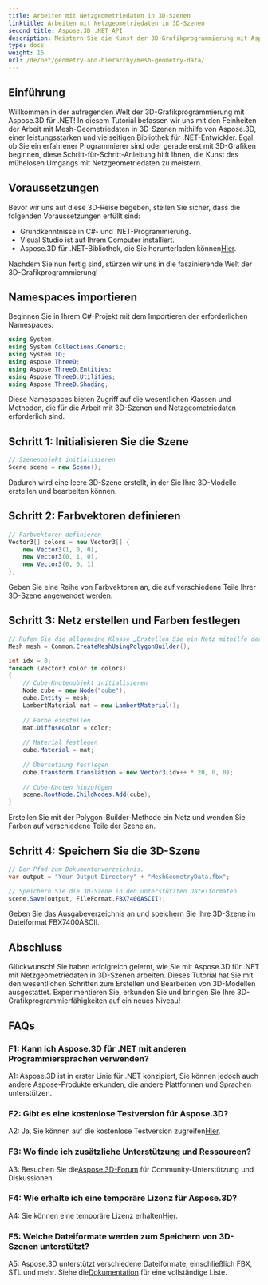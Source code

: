 ```yaml
---
title: Arbeiten mit Netzgeometriedaten in 3D-Szenen
linktitle: Arbeiten mit Netzgeometriedaten in 3D-Szenen
second_title: Aspose.3D .NET API
description: Meistern Sie die Kunst der 3D-Grafikprogrammierung mit Aspose.3D für .NET. Erstellen, bearbeiten und speichern Sie mühelos atemberaubende 3D-Szenen.
type: docs
weight: 15
url: /de/net/geometry-and-hierarchy/mesh-geometry-data/
---
```

## Einführung

Willkommen in der aufregenden Welt der 3D-Grafikprogrammierung mit Aspose.3D für .NET! In diesem Tutorial befassen wir uns mit den Feinheiten der Arbeit mit Mesh-Geometriedaten in 3D-Szenen mithilfe von Aspose.3D, einer leistungsstarken und vielseitigen Bibliothek für .NET-Entwickler. Egal, ob Sie ein erfahrener Programmierer sind oder gerade erst mit 3D-Grafiken beginnen, diese Schritt-für-Schritt-Anleitung hilft Ihnen, die Kunst des mühelosen Umgangs mit Netzgeometriedaten zu meistern.

## Voraussetzungen

Bevor wir uns auf diese 3D-Reise begeben, stellen Sie sicher, dass die folgenden Voraussetzungen erfüllt sind:

- Grundkenntnisse in C#- und .NET-Programmierung.
- Visual Studio ist auf Ihrem Computer installiert.
-  Aspose.3D für .NET-Bibliothek, die Sie herunterladen können[Hier](https://releases.aspose.com/3d/net/).

Nachdem Sie nun fertig sind, stürzen wir uns in die faszinierende Welt der 3D-Grafikprogrammierung!

## Namespaces importieren

Beginnen Sie in Ihrem C#-Projekt mit dem Importieren der erforderlichen Namespaces:

```csharp
using System;
using System.Collections.Generic;
using System.IO;
using Aspose.ThreeD;
using Aspose.ThreeD.Entities;
using Aspose.ThreeD.Utilities;
using Aspose.ThreeD.Shading;
```

Diese Namespaces bieten Zugriff auf die wesentlichen Klassen und Methoden, die für die Arbeit mit 3D-Szenen und Netzgeometriedaten erforderlich sind.

## Schritt 1: Initialisieren Sie die Szene

```csharp
// Szenenobjekt initialisieren
Scene scene = new Scene();
```

Dadurch wird eine leere 3D-Szene erstellt, in der Sie Ihre 3D-Modelle erstellen und bearbeiten können.

## Schritt 2: Farbvektoren definieren

```csharp
// Farbvektoren definieren
Vector3[] colors = new Vector3[] {
    new Vector3(1, 0, 0),
    new Vector3(0, 1, 0),
    new Vector3(0, 0, 1)
};
```

Geben Sie eine Reihe von Farbvektoren an, die auf verschiedene Teile Ihrer 3D-Szene angewendet werden.

## Schritt 3: Netz erstellen und Farben festlegen

```csharp
// Rufen Sie die allgemeine Klasse „Erstellen Sie ein Netz mithilfe der Polygon-Builder-Methode“ auf, um eine Netzinstanz festzulegen
Mesh mesh = Common.CreateMeshUsingPolygonBuilder();

int idx = 0;
foreach (Vector3 color in colors)
{
    // Cube-Knotenobjekt initialisieren
    Node cube = new Node("cube");
    cube.Entity = mesh;
    LambertMaterial mat = new LambertMaterial();
    
    // Farbe einstellen
    mat.DiffuseColor = color;
    
    // Material festlegen
    cube.Material = mat;
    
    // Übersetzung festlegen
    cube.Transform.Translation = new Vector3(idx++ * 20, 0, 0);
    
    // Cube-Knoten hinzufügen
    scene.RootNode.ChildNodes.Add(cube);
}
```

Erstellen Sie mit der Polygon-Builder-Methode ein Netz und wenden Sie Farben auf verschiedene Teile der Szene an.

## Schritt 4: Speichern Sie die 3D-Szene

```csharp
// Der Pfad zum Dokumentenverzeichnis.
var output = "Your Output Directory" + "MeshGeometryData.fbx";

// Speichern Sie die 3D-Szene in den unterstützten Dateiformaten
scene.Save(output, FileFormat.FBX7400ASCII);
```

Geben Sie das Ausgabeverzeichnis an und speichern Sie Ihre 3D-Szene im Dateiformat FBX7400ASCII.

## Abschluss

Glückwunsch! Sie haben erfolgreich gelernt, wie Sie mit Aspose.3D für .NET mit Netzgeometriedaten in 3D-Szenen arbeiten. Dieses Tutorial hat Sie mit den wesentlichen Schritten zum Erstellen und Bearbeiten von 3D-Modellen ausgestattet. Experimentieren Sie, erkunden Sie und bringen Sie Ihre 3D-Grafikprogrammierfähigkeiten auf ein neues Niveau!

## FAQs

### F1: Kann ich Aspose.3D für .NET mit anderen Programmiersprachen verwenden?

A1: Aspose.3D ist in erster Linie für .NET konzipiert, Sie können jedoch auch andere Aspose-Produkte erkunden, die andere Plattformen und Sprachen unterstützen.

### F2: Gibt es eine kostenlose Testversion für Aspose.3D?

 A2: Ja, Sie können auf die kostenlose Testversion zugreifen[Hier](https://releases.aspose.com/).

### F3: Wo finde ich zusätzliche Unterstützung und Ressourcen?

 A3: Besuchen Sie die[Aspose.3D-Forum](https://forum.aspose.com/c/3d/18) für Community-Unterstützung und Diskussionen.

### F4: Wie erhalte ich eine temporäre Lizenz für Aspose.3D?

 A4: Sie können eine temporäre Lizenz erhalten[Hier](https://purchase.aspose.com/temporary-license/).

### F5: Welche Dateiformate werden zum Speichern von 3D-Szenen unterstützt?

 A5: Aspose.3D unterstützt verschiedene Dateiformate, einschließlich FBX, STL und mehr. Siehe die[Dokumentation](https://reference.aspose.com/3d/net/) für eine vollständige Liste.